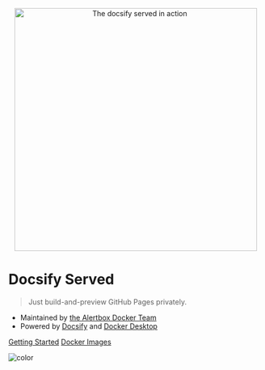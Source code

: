 <p align="center">
  <img alt="The docsify served in action" src="https://user-images.githubusercontent.com/958227/83913776-9a596a80-a78d-11ea-83ea-b8d953996c21.png" width="480">
</p>

# Docsify Served

> Just build-and-preview GitHub Pages privately.

- Maintained by [the Alertbox Docker Team](https://github.com/alertbox/whale-docsify-served/)
- Powered by [Docsify](https://docsify.js.org/) and [Docker Desktop](https://www.docker.com/products/docker-desktop)

[Getting Started](#welcome)
[Docker Images](https://hub.docker.com/r/alertbox/docsify-served)

<!-- background color -->

![color](#f0f0f0)